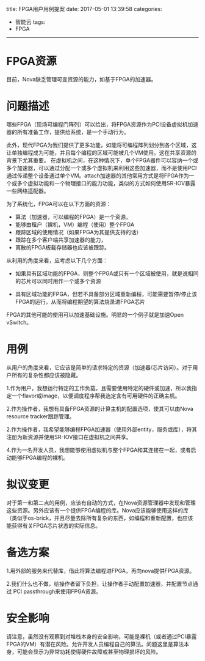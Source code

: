 title: FPGA用户用例提案
date: 2017-05-01 13:39:58
categories:
- 智能云
tags:
- FPGA
---
# FPGA资源

目前，Nova缺乏管理可变资源的能力，如基于FPGA的加速器。



# 问题描述

哪些FPGA（现场可编程门阵列）可以给出，将FPGA资源作为PCI设备虚拟机加速器的所有准备工作，提供给系统，是一个手动行为。

此外，现代FPGA为我们提供了更多功能，如能将可编程阵列划分到各个区域，这让单独编程成为可能，并且每个编程的区域可能被几个VM使用。这在共享资源的背景下尤其重要。
在虚拟机之间，在这种情况下，单个FPGA器件可以容纳一个或多个加速器，可以通过分配一个或多个虚拟机来利用这些加速器，而不是使用PCI通过传递整个设备通过单个VM。attach加速器的其他常用方式是将FPGA作为一个或多个虚拟功能和一个物理接口的能力功能，类似的方式如何使用SR-IOV暴露一些网络适配器。

为了系统化，FPGA可以在以下方面的资源：

* 算法（加速器，可以编程的FPGA）是一个资源，
* 能够由租户（裸机，VM）编程（使用）整个FPGA
* 跟踪区域的使用情况（如果FPGA为其提供支持的话）
* 跟踪在多个客户端共享加速器的能力，
* 离散的FPGA板载存储器也应该被跟踪。

从利用的角度来看，应考虑以下几个方面：

* 如果具有区域功能的FPGA，则整个FPGA或只有一个区域被使用，就是说相同的芯片可以同时用作一个或多个资源

* 具有区域功能的FPGA，但若不具备部分区域重新编程，可能需要暂停/停止该FPGA的运行，从而将编程期望的算法烧录进FPGA芯片


FPGA的其他可能的使用可以加速基础设施。明显的一个例子就是加速Open vSwitch。



# 用例

从用户的角度来看，它应该是简单的请求特定的资源（加速器/芯片访问）。对于用户所有的复杂性都应该被隐藏。


1.作为用户，我想运行特定的工作负载，且需要使用特定的硬件或加速，所以我指定一个flavor或image，以便调度程序帮我选定含有可用硬件的正确主机。

2.作为操作者，我想有具备FPGA资源的计算主机的配置选项，使其可以由Nova resource tracker跟踪管理。

2.作为操作者，我希望能够编程FPGA加速器（使用外部entity，服务或库），将其注册为新资源并使用SR-IOV接口在虚拟机之间共享。

4.作为一名开发人员，我想能够使用虚拟机与整个FPGA和其连接在一起，或者启动能够FPGA编程的裸机。

# 拟议变更

对于第一和第二点的用例，应该有自动的方式，在Nova资源管理器中发现和管理这些资源。另外应该有一个提供FPGA编程的库。Nova应该能够使用这样的库（类似于os-brick，并且尽量去除所有复杂的东西，如编程和重新配置，也应该
能获得有关FPGA芯片状态的实际信息。

# 备选方案

1.用外部的服务来代替库，借此将算法编程进FPGA，再向nova提供FPGA资源。

2.我们什么也不做，给操作者留下负担，让操作者手动配置加速器，并配置节点通过 PCI passthrough来使用FPGA资源。



# 安全影响

请注意，虽然没有观察到对堆栈本身的安全影响，可能是裸机（或者通过PCI暴露FPGA的VM）有潜在风险。允许开发人员编程自己的算法。问题这里是算法本身，可能会显示为异常功耗使得硬件故障或甚至物理损坏的风险。
